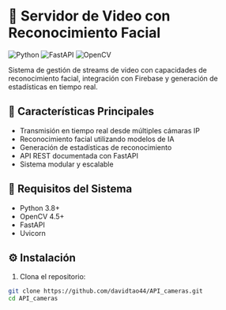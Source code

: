 # 🎥 Servidor de Video con Reconocimiento Facial

![Python](https://img.shields.io/badge/python-3.8+-blue.svg)
![FastAPI](https://img.shields.io/badge/FastAPI-0.68+-green.svg)
![OpenCV](https://img.shields.io/badge/OpenCV-4.5+-red.svg)

Sistema de gestión de streams de video con capacidades de reconocimiento facial, integración con Firebase y generación de estadísticas en tiempo real.

## 🌟 Características Principales

- Transmisión en tiempo real desde múltiples cámaras IP
- Reconocimiento facial utilizando modelos de IA
- Generación de estadísticas de reconocimiento
- API REST documentada con FastAPI
- Sistema modular y escalable

## 🚀 Requisitos del Sistema

- Python 3.8+
- OpenCV 4.5+
- FastAPI
- Uvicorn

## ⚙️ Instalación

1. Clona el repositorio:
```bash
git clone https://github.com/davidtao44/API_cameras.git
cd API_cameras
